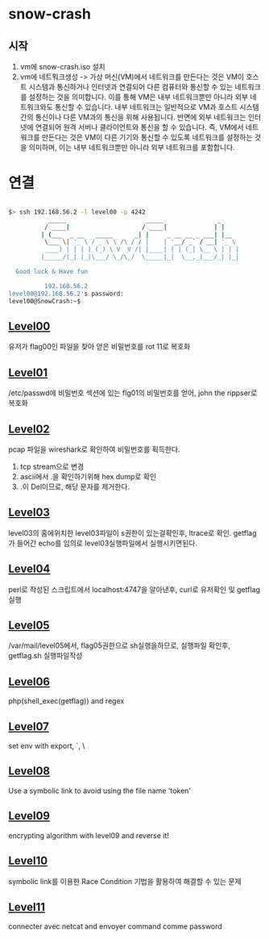 # snow-crash

## 시작

1. vm에 snow-crash.iso 설치
2. vm에 네트워크생성 -> 가상 머신(VM)에서 네트워크를 만든다는 것은 VM이 호스트 시스템과 통신하거나 인터넷과 연결되어 다른 컴퓨터와 통신할 수 있는 네트워크를 설정하는 것을 의미합니다.
   이를 통해 VM은 내부 네트워크뿐만 아니라 외부 네트워크와도 통신할 수 있습니다. 내부 네트워크는 일반적으로 VM과 호스트 시스템 간의 통신이나 다른 VM과의 통신을 위해 사용됩니다. 반면에 외부 네트워크는 인터넷에 연결되어 원격 서버나 클라이언트와 통신을 할 수 있습니다.
   즉, VM에서 네트워크를 만든다는 것은 VM이 다른 기기와 통신할 수 있도록 네트워크를 설정하는 것을 의미하며, 이는 내부 네트워크뿐만 아니라 외부 네트워크를 포함합니다.

# 연결

```zsh

$> ssh 192.168.56.2 -l level00 -p 4242
           _____                      _____               _
          / ____|                    / ____|             | |
         | (___  _ __   _____      _| |     _ __ __ _ ___| |__
          \___ \| '_ \ / _ \ \ /\ / / |    | '__/ _` / __| '_ \
          ____) | | | | (_) \ V  V /| |____| | | (_| \__ \ | | |
         |_____/|_| |_|\___/ \_/\_/  \_____|_|  \__,_|___/_| |_|

  Good luck & Have fun

          192.168.56.2
level00@192.168.56.2's password:
level00@SnowCrash:~$ 

```



## [Level00](./level00/resources/README.md)
유저가 flag00인 파일을 찾아 얻은 비밀번호를 rot 11로 복호화

## [Level01](./level01/resources/README.md)
/etc/passwd에 비밀번호 섹션에 있는 flg01의 비밀번호를 얻어, john the rippser로 복호화

## [Level02](./level02/resources/README.md)
pcap 파일을 wireshark로 확인하여 비밀번호를 획득한다. 
1. tcp stream으로 변경
2. ascii에서 .을 확인하기위해 hex dump로 확인
3. .이 Del이므로, 해당 문자를 제거한다.

## [Level03](./level03/resources/README.md)
level03의 홈에위치한 level03파일이 s권한이 있는걸확인후, ltrace로 확인.
getflag가 들어간 echo를 임의로 level03실행파일에서 실행시키면된다.

## [Level04](./level01/resources/README.md)
perl로 작성된 스크립트에서 localhost:4747을 알아낸후, curl로 유저확인 및 getflag실행

## [Level05](./level05/resources/README.md)
/var/mail/level05에서, flag05권한으로 sh실행을하므로, 실행파일 확인후, getflag.sh 실행파일작성

## [Level06](./level06/resources/README.md)
php(shell_exec(getflag)) and regex

## [Level07](./level07/resources/README.md)
set env with export, `, \

## [Level08](./level08/resources/README.md)
Use a symbolic link to avoid using the file name 'token'

## [Level09](./level09/resources/README.md)
 encrypting algorithm with level09 and reverse it!

 ## [Level10](./level10/resources/README.md)
symbolic link를 이용한 Race Condition 기법을 활용하여 해결할 수 있는 문제

 ## [Level11](./level11/resources/README.md)
 connecter avec netcat and envoyer command comme password
